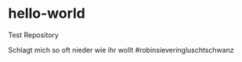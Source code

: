 # hello-world
Test Repository

Schlagt mich so oft nieder wie ihr wollt
#robinsieveringluschtschwanz
